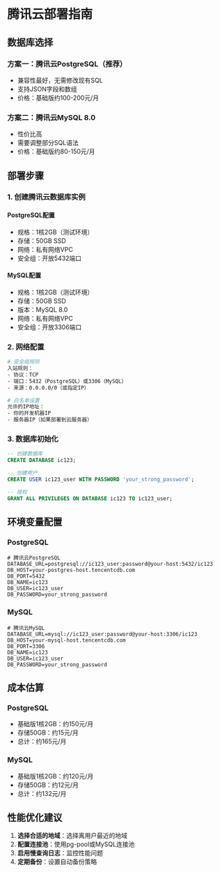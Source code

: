 # 腾讯云部署指南

## 数据库选择

### 方案一：腾讯云PostgreSQL（推荐）
- 兼容性最好，无需修改现有SQL
- 支持JSON字段和数组
- 价格：基础版约100-200元/月

### 方案二：腾讯云MySQL 8.0
- 性价比高
- 需要调整部分SQL语法
- 价格：基础版约80-150元/月

## 部署步骤

### 1. 创建腾讯云数据库实例

#### PostgreSQL配置
- 规格：1核2GB（测试环境）
- 存储：50GB SSD
- 网络：私有网络VPC
- 安全组：开放5432端口

#### MySQL配置  
- 规格：1核2GB（测试环境）
- 存储：50GB SSD
- 版本：MySQL 8.0
- 网络：私有网络VPC
- 安全组：开放3306端口

### 2. 网络配置
```bash
# 安全组规则
入站规则：
- 协议：TCP
- 端口：5432（PostgreSQL）或3306（MySQL）
- 来源：0.0.0.0/0（或指定IP）

# 白名单设置
允许的IP地址：
- 你的开发机器IP
- 服务器IP（如果部署到云服务器）
```

### 3. 数据库初始化
```sql
-- 创建数据库
CREATE DATABASE ic123;

-- 创建用户
CREATE USER ic123_user WITH PASSWORD 'your_strong_password';

-- 授权
GRANT ALL PRIVILEGES ON DATABASE ic123 TO ic123_user;
```

## 环境变量配置

### PostgreSQL
```env
# 腾讯云PostgreSQL
DATABASE_URL=postgresql://ic123_user:password@your-host:5432/ic123
DB_HOST=your-postgres-host.tencentcdb.com
DB_PORT=5432
DB_NAME=ic123
DB_USER=ic123_user
DB_PASSWORD=your_strong_password
```

### MySQL
```env
# 腾讯云MySQL
DATABASE_URL=mysql://ic123_user:password@your-host:3306/ic123
DB_HOST=your-mysql-host.tencentcdb.com
DB_PORT=3306
DB_NAME=ic123
DB_USER=ic123_user
DB_PASSWORD=your_strong_password
```

## 成本估算

### PostgreSQL
- 基础版1核2GB：约150元/月
- 存储50GB：约15元/月
- 总计：约165元/月

### MySQL
- 基础版1核2GB：约120元/月
- 存储50GB：约12元/月  
- 总计：约132元/月

## 性能优化建议

1. **选择合适的地域**：选择离用户最近的地域
2. **配置连接池**：使用pg-pool或MySQL连接池
3. **启用慢查询日志**：监控性能问题
4. **定期备份**：设置自动备份策略 